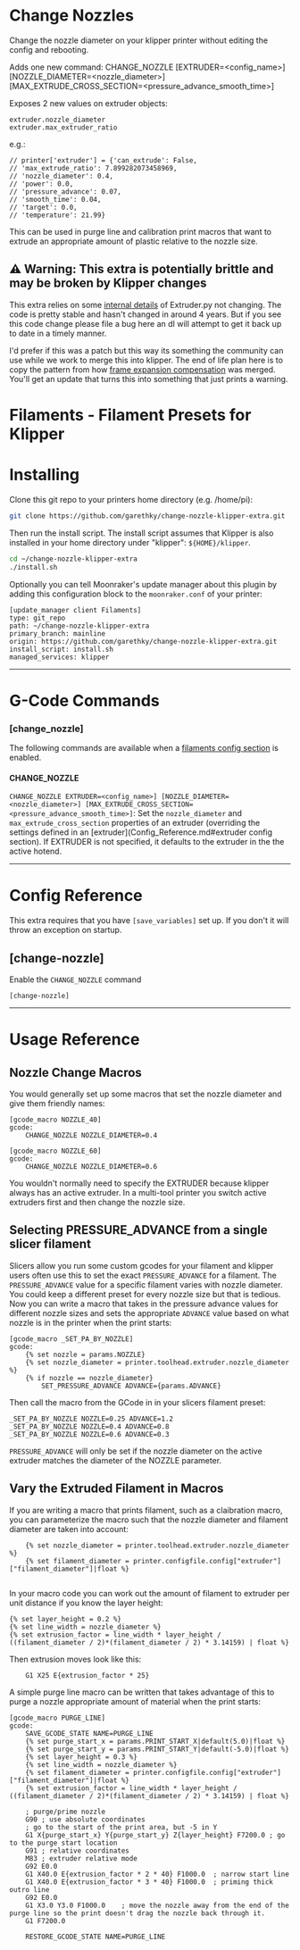 # Change Nozzles

Change the nozzle diameter on your klipper printer without editing the config and rebooting.

Adds one new command:
CHANGE_NOZZLE [EXTRUDER=<config_name>] [NOZZLE_DIAMETER=<nozzle_diameter>] [MAX_EXTRUDE_CROSS_SECTION=<pressure_advance_smooth_time>]

Exposes 2 new values on extruder objects:
```
extruder.nozzle_diameter
extruder.max_extruder_ratio
```

e.g.:
```
// printer['extruder'] = {'can_extrude': False,
// 'max_extrude_ratio': 7.899282073458969,
// 'nozzle_diameter': 0.4,
// 'power': 0.0,
// 'pressure_advance': 0.07,
// 'smooth_time': 0.04,
// 'target': 0.0,
// 'temperature': 21.99}
```

This can be used in purge line and calibration print macros that want to extrude
 an appropriate amount of plastic relative to the nozzle size.

## ⚠️ Warning: This extra is potentially brittle and may be broken by Klipper changes

This extra relies on some [internal details](https://github.com/Klipper3d/klipper/blame/4671cf2d0e3ec864e72766cb1f6e24f1a308f794/klippy/kinematics/extruder.py#L164) of Extruder.py not changing. The code is pretty stable and hasn't changed in around 4 years. But if you see this code change please file a bug here an dI will attempt to get it back up to date in a timely manner.

I'd prefer if this was a patch but this way its something the community can use while we work to merge this into klipper. The end of life plan here is to copy the pattern from how [frame expansion compensation](https://github.com/alchemyEngine/klipper_frame_expansion_comp/blob/a6e0fe0735604aef89cba6962e2cab08a8ac1895/frame_expansion_compensation.py#L69) was merged. You'll get an update that turns this into something that just prints a warning.

# Filaments - Filament Presets for Klipper

# Installing

Clone this git repo to your printers home directory (e.g. /home/pi):

```bash
git clone https://github.com/garethky/change-nozzle-klipper-extra.git
```

Then run the install script. The install script assumes that Klipper is also installed in your home directory under "klipper": `${HOME}/klipper`.

```bash
cd ~/change-nozzle-klipper-extra
./install.sh
```

Optionally you can tell Moonraker's update manager about this plugin by 
adding this configuration block to the `moonraker.conf` of your printer:

```text
[update_manager client Filaments]
type: git_repo
path: ~/change-nozzle-klipper-extra
primary_branch: mainline
origin: https://github.com/garethky/change-nozzle-klipper-extra.git
install_script: install.sh
managed_services: klipper
```

----

# G-Code Commands

### [change_nozzle]
The following commands are available when a [filaments config section](#filaments) is enabled.

#### CHANGE_NOZZLE
`CHANGE_NOZZLE EXTRUDER=<config_name>] [NOZZLE_DIAMETER=<nozzle_diameter>]
[MAX_EXTRUDE_CROSS_SECTION=<pressure_advance_smooth_time>]`: Set the 
`nozzle_diameter` and `max_extrude_cross_section` properties of an extruder 
(overriding the settings defined in an [extruder](Config_Reference.md#extruder 
config section). If EXTRUDER is not specified, it defaults to the extruder in
the the active hotend.

----

# Config Reference
This extra requires that you have `[save_variables]` set up. If you don't it will throw an exception on startup.

## [change-nozzle]
Enable the `CHANGE_NOZZLE` command
```
[change-nozzle]
```

----

# Usage Reference

## Nozzle Change Macros
You would generally set up some macros that set the nozzle diameter and give them friendly names:

```
[gcode_macro NOZZLE_40]
gcode:
    CHANGE_NOZZLE NOZZLE_DIAMETER=0.4

[gcode_macro NOZZLE_60]
gcode:
    CHANGE_NOZZLE NOZZLE_DIAMETER=0.6
```

You wouldn't normally need to specify the EXTRUDER because klipper always has an active extruder. In a multi-tool printer you switch active extruders first and then change the nozzle size.

## Selecting PRESSURE_ADVANCE from a single slicer filament

Slicers allow you run some custom gcodes for your filament and klipper users often use this to set the exact `PRESSURE_ADVANCE` for a filament. The `PRESSURE_ADVANCE` value for a specific filament varies with nozzle diameter. You could keep a different preset for every nozzle size but that is tedious. Now you can write a macro that takes in the pressure advance values for different nozzle sizes and sets the appropriate `ADVANCE` value based on what nozzle is in the printer when the print starts:

```
[gcode_macro _SET_PA_BY_NOZZLE]
gcode:
    {% set nozzle = params.NOZZLE}
    {% set nozzle_diameter = printer.toolhead.extruder.nozzle_diameter %}
    {% if nozzle == nozzle_diameter}
        SET_PRESSURE_ADVANCE ADVANCE={params.ADVANCE}
```

Then call the macro from the GCode in in your slicers filament preset:

```
_SET_PA_BY_NOZZLE NOZZLE=0.25 ADVANCE=1.2
_SET_PA_BY_NOZZLE NOZZLE=0.4 ADVANCE=0.8
_SET_PA_BY_NOZZLE NOZZLE=0.6 ADVANCE=0.3
```

`PRESSURE_ADVANCE` will only be set if the nozzle diameter on the active extruder matches the diameter of the NOZZLE parameter.

## Vary the Extruded Filament in Macros

If you are writing a macro that prints filament, such as a claibration macro, you can parameterize the macro such that the nozzle diameter and filament diameter are taken into account:

```
    {% set nozzle_diameter = printer.toolhead.extruder.nozzle_diameter %}
    {% set filament_diameter = printer.configfile.config["extruder"]["filament_diameter"]|float %}
    
```

In your macro code you can work out the amount of filament to extruder per unit distance if you know the layer height:

```
{% set layer_height = 0.2 %}
{% set line_width = nozzle_diameter %}
{% set extrusion_factor = line_width * layer_height / ((filament_diameter / 2)*(filament_diameter / 2) * 3.14159) | float %}
```

Then extrusion moves look like this:

```
    G1 X25 E{extrusion_factor * 25}
```

A simple purge line macro can be written that takes advantage of this to purge a nozzle appropriate amount of material when the print starts:
```
[gcode_macro PURGE_LINE]
gcode:
    SAVE_GCODE_STATE NAME=PURGE_LINE
    {% set purge_start_x = params.PRINT_START_X|default(5.0)|float %}
    {% set purge_start_y = params.PRINT_START_Y|default(-5.0)|float %}
    {% set layer_height = 0.3 %}
    {% set line_width = nozzle_diameter %}
    {% set filament_diameter = printer.configfile.config["extruder"]["filament_diameter"]|float %}
    {% set extrusion_factor = line_width * layer_height / ((filament_diameter / 2)*(filament_diameter / 2) * 3.14159) | float %}

    ; purge/prime nozzle
    G90 ; use absolute coordinates
    ; go to the start of the print area, but -5 in Y
    G1 X{purge_start_x} Y{purge_start_y} Z{layer_height} F7200.0 ; go to the purge start location
    G91 ; relative coordinates
    M83 ; extruder relative mode
    G92 E0.0
    G1 X40.0 E{extrusion_factor * 2 * 40} F1000.0  ; narrow start line
    G1 X40.0 E{extrusion_factor * 3 * 40} F1000.0  ; priming thick outro line
    G92 E0.0
    G1 X3.0 Y3.0 F1000.0    ; move the nozzle away from the end of the purge line so the print doesn't drag the nozzle back through it.
    G1 F7200.0

    RESTORE_GCODE_STATE NAME=PURGE_LINE
```